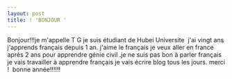 ```yaml
---
layout: post
title: ! 'BONJOUR '
---
```


<p>Bonjour!!!je m&#39;appelle T G je suis étudiant de Hubei Universite  j&#39;ai vingt ans j&#39;apprends français depuis 1 an. j&#39;aime le français je veux aller en france après 2 ans pour apprendre génie civil .je ne suis pas bon à parler français je vais travailler à apprendre français je vais écrire blog tous les jours. merci !  bonne année!!!!!!</p>
